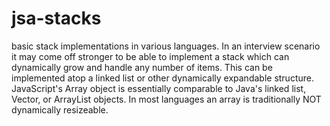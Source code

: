 # jsa-stacks
basic stack implementations in various languages. In an interview scenario it may come off stronger to be able to implement a stack which can dynamically grow and handle any number of items. This can be implemented atop a linked list or other dynamically expandable structure. JavaScript's Array object is essentially comparable to Java's linked list, Vector, or ArrayList objects. In most languages an array is traditionally NOT dynamically resizeable.
